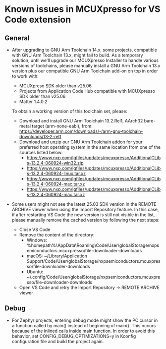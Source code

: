 # Known issues in MCUXpresso for VS Code extension

## General

* After upgrading to GNU Arm Toolchain 14.x, some projects, compatible with GNU Arm Toolchain 13.x, might fail to build. As a temporary solution, until we'll upgrade our MCUXpresso Installer to handle various versions of toolchains, please manually install a GNU Arm Toolchain 13.x version plus our compatible GNU Arm Toolchain add-on on top in order to work with:
    * MCUXpreso SDK older than v25.06
    * Projects from Application Code Hub compatible with MCUXpresso SDK older than v25.06
    * Matter 1.4.0.2

   To obtain a working version of this toolchain set, please:
    * Download and install GNU Arm Toolchain 13.2.Rel1, AArch32 bare-metal target (arm-none-eabi), from: https://developer.arm.com/downloads/-/arm-gnu-toolchain-downloads/13-2-rel1
    * Download and unzip our GNU Arm Toolchain addon for your preferred host operating system in the same location from one of the sources listed below:
        * https://www.nxp.com/lgfiles/updates/mcuxpresso/AdditionalCLibs-13.2.4-060924-win32.zip
        * https://www.nxp.com/lgfiles/updates/mcuxpresso/AdditionalCLibs-13.2.4-060924-linux.tar.xz
        * https://www.nxp.com/lgfiles/updates/mcuxpresso/AdditionalCLibs-13.2.4-060924-mac.tar.xz
        * https://www.nxp.com/lgfiles/updates/mcuxpresso/AdditionalCLibs-13.2.4-060924-mac.tar.xz


* Some users might not see the latest 25.03 SDK version in the REMOTE ARCHIVE viewer when using the Import Repository feature. In this case, if after restarting VS Code the new version is still not visible in the list, please manually remove the cached version by following the next steps:
    * Close VS Code
    * Remove the content of the directory:
        * Windows: %homepath%\AppData\Roaming\Code\User\globalStorage\nxpsemiconductors.mcuxpresso\file-downloader-downloads
        * macOS: ~/Library/Application Support/Code/User/globalStorage/nxpsemiconductors.mcuxpresso/file-downloader-downloads
        * Ubuntu: ~/.config/Code/User/globalStorage/nxpsemiconductors.mcuxpresso/file-downloader-downloads
    * Open VS Code and retry the Import Repository -> REMOTE ARCHIVE viewer

## Debug

* For Zephyr projects, entering debug mode might show the PC cursor in a function called by main() instead of beginning of main(). This occurs because of the inlined calls inside main function. In order to avoid this behavior, set CONFIG_DEBUG_OPTIMIZATIONS=y in Kconfig configuration file and build the project again.
